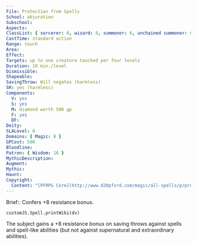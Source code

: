 ```yaml
---
File: Protection from Spells
School: abjuration
Subschool: 
Aspects: 
ClassList: { sorcerer: 8, wizard: 8, summoner: 6, unchained summoner: 6, psychic: 8 }
CastTime: standard action
Range: touch
Area: 
Effect: 
Targets: up to one creature touched per four levels
Duration: 10 min./level
Dismissible: 
Shapeable: 
SavingThrow: Will negates (harmless)
SR: yes (harmless)
Components:
  V: yes
  S: yes
  M: diamond worth 500 gp
  F: yes
  DF: 
Deity: 
SLALevel: 8
Domains: { Magic: 8 }
GPCost: 500
Bloodline: 
Patron: { Wisdom: 16 }
MythicDescription: 
Augment: 
Mythic: 
Haunt: 
Copyright:
  Content: "[PFRPG Core](http://www.d20pfsrd.com/magic/all-spells/p/protection-from-spells)"
---
```

Brief:: Confers +8 resistance bonus.

```dataviewjs
customJS.Spell.printWiki(dv)
```

The subject gains a +8 resistance bonus on saving throws against spells and spell-like abilities (but not against supernatural and extraordinary abilities).
